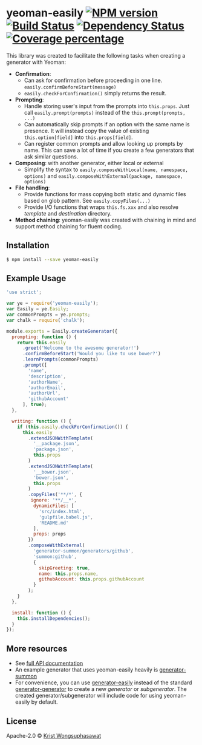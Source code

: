# yeoman-easily [![NPM version][npm-image]][npm-url] [![Build Status][travis-image]][travis-url] [![Dependency Status][daviddm-image]][daviddm-url] [![Coverage percentage][coveralls-image]][coveralls-url]

This library was created to facilitate the following tasks when creating a generator with Yeoman:

- **Confirmation**:
	- Can ask for confirmation before proceeding in one line. `easily.confirmBeforeStart(message)`
	- `easily.checkForConfirmation()` simply returns the result.
- **Prompting**:
	- Handle storing user's input from the prompts into `this.props`. Just call `easily.prompt(prompts)` instead of the `this.prompt(prompts, ...)`
	- Can automatically skip prompts if an option with the same name is presence. It will instead copy the value of existing `this.option[field]` into `this.props[field]`.
	- Can register common prompts and allow looking up prompts by name. This can save a lot of time if you create a few generators that ask similar questions.
- **Composing**: with another generator, either local or external
	- Simplify the syntax to `easily.composeWithLocal(name, namespace, options)` and `easily.composeWithExternal(package, namespace, options)`
- **File handling**:
	- Provide functions for mass copying both static and dynamic files based on glob pattern. See `easily.copyFiles(...)`
	- Provide I/O functions that wraps `this.fs.xxx` and also resolve *template* and *destination* directory.
- **Method chaining**: yeoman-easily was created with chaining in mind and support method chaining for fluent coding.

## Installation

```sh
$ npm install --save yeoman-easily
```

## Example Usage

```js
'use strict';

var ye = require('yeoman-easily');
var Easily = ye.Easily;
var commonPrompts = ye.prompts;
var chalk = require('chalk');

module.exports = Easily.createGenerator({
  prompting: function () {
    return this.easily
      .greet('Welcome to the awesome generator!')
      .confirmBeforeStart('Would you like to use bower?')
      .learnPrompts(commonPrompts)
      .prompt([
        'name',
        'description',
        'authorName',
        'authorEmail',
        'authorUrl',
        'githubAccount'
      ], true);
  },

  writing: function () {
    if (this.easily.checkForConfirmation()) {
      this.easily
        .extendJSONWithTemplate(
          '__package.json',
          'package.json',
          this.props
        )
        .extendJSONWithTemplate(
          '__bower.json',
          'bower.json',
          this.props
        )
        .copyFiles('**/*', {
         ignore: '**/__*',
          dynamicFiles: [
            'src/index.html',
            'gulpfile.babel.js',
            'README.md'
          ],
          props: props
        })
        .composeWithExternal(
          'generator-summon/generators/github',
          'summon:github',
          {
            skipGreeting: true,
            name: this.props.name,
            githubAccount: this.props.githubAccount
          }
        );
    }
  },

  install: function () {
    this.installDependencies();
  }
});

```

## More resources

- See [full API documentation](https://github.com/kristw/yeoman-easily/blob/master/docs/api.md)
- An example generator that uses yeoman-easily heavily is [generator-summon](https://github.com/kristw/generator-summon)
- For convenience, you can use [generator-easily](https://github.com/kristw/generator-easily) instead of the standard [generator-generator](https://github.com/yeoman/generator-generator) to create a new *generator* or *subgenerator*. The created generator/subgenerator will include code for using yeoman-easily by default.

## License

Apache-2.0 © [Krist Wongsuphasawat](http://kristw.yellowpigz.com)


[npm-image]: https://badge.fury.io/js/yeoman-easily.svg
[npm-url]: https://npmjs.org/package/yeoman-easily
[travis-image]: https://travis-ci.org/kristw/yeoman-easily.svg?branch=master
[travis-url]: https://travis-ci.org/kristw/yeoman-easily
[daviddm-image]: https://david-dm.org/kristw/yeoman-easily.svg?theme=shields.io
[daviddm-url]: https://david-dm.org/kristw/yeoman-easily
[coveralls-image]: https://coveralls.io/repos/kristw/yeoman-easily/badge.svg
[coveralls-url]: https://coveralls.io/r/kristw/yeoman-easily
